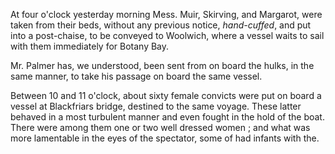 At four o'clock yesterday morning Mess. Muir, Skirving, and Margarot,
                    were taken from their beds, without any previous notice, *hand-cuffed*, and put into a post-chaise, to be conveyed to
                    Woolwich, where a vessel waits to sail with them immediately for
                    Botany Bay.Mr. Palmer has, we understood, been sent from on board the hulks, in the
                    same manner, to take his passage on board the same vessel.Between 10 and 11 o'clock, about sixty female convicts were put on board a
                    vessel at Blackfriars bridge, destined to the same voyage. These latter
                    behaved in a most turbulent manner and even fought in the hold of the
                    boat. There were among them one or two well dressed women ; and what
                    was more lamentable in the eyes of the spectator, some of had infants
                    with the.